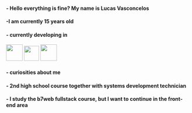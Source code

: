 #### - Hello everything is fine? My name is Lucas Vasconcelos
#### -I am currently 15 years old
#### - currently developing in

<img src="https://encrypted-tbn0.gstatic.com/images?q=tbn:ANd9GcRuHnJDLOcdm_0b6N6kNj-1OvO9KhKYgqIy0w&s" height="45"  width="45"> <img src="https://img.icons8.com/color/200/html-5.png" height="41"  width="41"> <img src="https://icones.pro/wp-content/uploads/2022/08/css3.png" height="45"  width="45">
#### - curiosities about me
#### - 2nd high school course together with systems development technician
#### - I study the b7web fullstack course, but I want to continue in the front-end area

